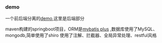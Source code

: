 ### demo
一个前后端分离的[demo](https://github.com/FormEarth/demo),这里是后端部分

maven构建的springboot项目，ORM是[mybatis plus](https://mybatis.plus/) ,数据库使用了MySQL、mongodb,简单使用了shiro
使用了注解、拦截器、全局异常处理、restful风格